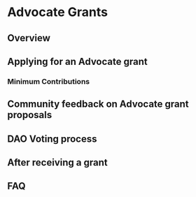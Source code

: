 # Advocate Grants

## Overview

## Applying for an Advocate grant

### Minimum Contributions

## Community feedback on Advocate grant proposals

## DAO Voting process

## After receiving a grant

## FAQ
